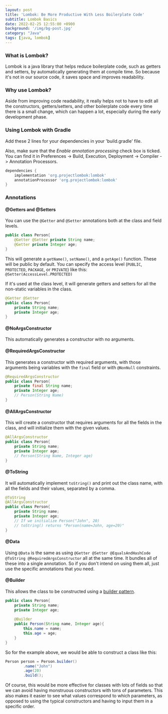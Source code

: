 ```yaml
---
layout: post
title: 'Lombok: Be More Productive With Less Boilerplate Code'
subtitle: Lombok Basics
date: 2022-02-25 12:55:00 +0900
background: '/img/bg-post.jpg'
category: "Java"
tags: [java, lombok]
---
```


### What is Lombok?
Lombok is a java library that helps reduce boilerplate code, such as getters and setters, by automatically generating them at compile time. So because it's not in our source code, it saves space and improves readability.

### Why use Lombok?
Aside from improving code readability, it really helps not to have to edit all the constructors, getters/setters, and other boilerplate code every time there is a small change, which can happen a lot, especially during the early development phase. 

### Using Lombok with Gradle
Add these 2 lines for your dependencies in your 'build.gradle' file. 

Also, make sure that the *Enable annotation processing* check box is ticked. You can find it in Preferences -> Build, Execution, Deployment -> Compiler -> Annotation Processors.

```groovy
dependencies {
    implementation 'org.projectlombok:lombok'
    annotationProcessor 'org.projectlombok:lombok'
}
```
### Annotations
#### @Getters and @Setters
You can use the `@Getter` and `@Setter` annotations both at the class and field levels. 

```java
public class Person{
    @Getter @Setter private String name;
    @Getter private Integer age;
}
```

This will generate a `getName()`, `setName()`, and a `getAge()` function. These will be public by default. You can specify the access level (`PUBLIC`, `PROTECTED`, `PACKAGE`, or `PRIVATE`) like this:  
`@Setter(AccessLevel.PROTECTED)`

If it's used at the class level, it will generate getters and setters for all the non-static variables in the class. 

```java
@Getter @Setter
public class Person{
    private String name;
    private Integer age;
}
```

#### @NoArgsConstructor
This automatically generates a constructor with no arguments. 

#### @RequiredArgsConstructor
This generates a constructor with required arguments, with those arguments being variables with the `final` field or with `@NonNull` constraints. 

```java
@RequiredArgsConstructor
public class Person{
    private final String name;
    private Integer age;
    // Person(String Name)
}
```

#### @AllArgsConstructor
This will create a constructor that requires arguments for all the fields in the class, and will initialize them with the given values.

```java
@AllArgsConstructor
public class Person{
    private String name;
    private Integer age;
    // Person(String Name, Integer age)
}
```

#### @ToString
It will automatically implement `toString()` and print out the class name, with all the fields and their values, separated by a comma.

```java
@ToString
@AllArgsConstructor
public class Person{
    private String name;
    private Integer age;
    // If we initialize Person("John", 20)
    // toString() returns "Person(name=John, age=20)"
}
```

#### @Data
Using `@Data` is the same as using `@Getter @Setter @EqualsAndHashCode @ToString @RequiredArgsConstructor` all at the same time. It bundles all of these into a single annotation. So if you don't intend on using them all, just use the specific annotations that you need.

#### @Builder
This allows the class to be constructed using a [builder pattern](https://refactoring.guru/design-patterns/builder). 

```java
public class Person{
    private String name;
    private Integer age;
    
    @Builder
    public Person(String name, Integer age){
        this.name = name;
        this.age = age;
    }
}
```

So for the example above, we would be able to construct a class like this:   

```java
Person person = Person.builder()
        .name("John")
        .age(20)
        .build();
```
Of course, this would be more effective for classes with lots of fields so that we can avoid having monstruous constructors with tons of parameters. This also makes it easier to see what values correspond to which parameters, as opposed to using the typical constructors and having to input them in a specific order.